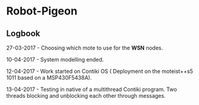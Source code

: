 ﻿# Robot-Pigeon
## Logbook

27-03-2017 - Choosing which mote to use for the **WSN** nodes.

10-04-2017 - System modelling ended.

12-04-2017 - Work started on Contiki OS \( Deployment on the moteist++s5 1011 based on a MSP430F5438A\). 

13-04-2017 - Testing in native of a multithread Contiki program. Two threads blocking and unblocking each other through messages.


